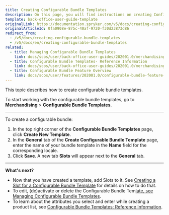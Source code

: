 ```yaml
---
title: Creating Configurable Bundle Templates
description: On this page, you will find instructions on creating Configurable Bundle Templates in the Spryker Back Office.
template: back-office-user-guide-template
originalLink: https://documentation.spryker.com/v5/docs/creating-configurable-bundle-templates
originalArticleId: 0fa0908e-875c-40af-9720-f30d23873d86
redirect_from:
  - /v5/docs/creating-configurable-bundle-templates
  - /v5/docs/en/creating-configurable-bundle-templates
related:
  - title: Managing Configurable Bundle Templates
    link: docs/scos/user/back-office-user-guides/202001.0/merchandising/configurable-bundle-templates/managing-configurable-bundle-templates.html
  - title: Configurable Bundle Templates- Reference Information
    link: docs/scos/user/back-office-user-guides/202001.0/merchandising/configurable-bundle-templates/references/configurable-bundle-templates-reference-information.html
  - title: Configurable Bundle Feature Overview
    link: docs/scos/user/features/202001.0/configurable-bundle-feature-overview.html
---
```


This topic describes how to create configurable bundle templates.

To start working with the configurable bundle templates, go to **Merchandising** > **Configurable Bundle Templates**.

---
To create a configurable bundle:

1. In the top right corner of the **Configurable Bundle Templates** page, click **Create New Template**.
2. In the **General** tab of the **Create Configurable Bundle Template** page, enter the name of your bundle template in the **Name** field for the corresponding locale.
3. Click **Save**. A new tab **Slots** will appear next to the **General** tab.
***
**What's next?**

* Now that you have created a template, add Slots to it. See [Creating a Slot for a Configurable Bundle Template](/docs/scos/user/back-office-user-guides/{{page.version}}/merchandising/configurable-bundle-templates/managing-configurable-bundle-templates.html#creating-a-slot-for-a-configurable-bundle-template) for details on how to do that.
* To edit, (de)activate or delete the Configurable Bundle Tem[late, see Managing Configurable Bundle Templates](/docs/scos/user/back-office-user-guides/{{page.version}}/merchandising/configurable-bundle-templates/managing-configurable-bundle-templates.html).
* To learn about the attributes you select and enter while creating a product list, see [Configurable Bundle Templates: Reference Information](/docs/scos/user/back-office-user-guides/{{page.version}}/merchandising/configurable-bundle-templates/references/configurable-bundle-templates-reference-information.html).

